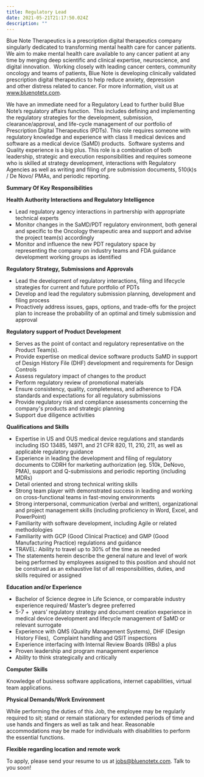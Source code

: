 ```yaml
---
title: Regulatory Lead
date: 2021-05-21T21:17:50.024Z
description: ""
---
```

Blue Note Therapeutics is a prescription digital therapeutics company singularly dedicated to transforming mental health care for cancer patients. We aim to make mental health care available to any cancer patient at any time by merging deep scientific and clinical expertise, neuroscience, and digital innovation.  Working closely with leading cancer centers, community oncology and teams of patients, Blue Note is developing clinically validated prescription digital therapeutics to help reduce anxiety, depression and other distress related to cancer. For more information, visit us at www.bluenotetx.com.

We have an immediate need for a Regulatory Lead to further build Blue Note’s regulatory affairs function.  This includes defining and implementing the regulatory strategies for the development, submission, clearance/approval, and life-cycle management of our portfolio of Prescription Digital Therapeutics (PDTs). This role requires someone with regulatory knowledge and experience with class II medical devices and software as a medical device (SaMD) products.  Software systems and Quality experience is a big plus. This role is a combination of both leadership, strategic and execution responsibilities and requires someone who is skilled at strategy development, interactions with Regulatory Agencies as well as writing and filing of pre submission documents, 510(k)s / De Novo/ PMAs, and periodic reporting.

**Summary Of Key Responsibilities**

**Health Authority Interactions and Regulatory Intelligence**

* Lead regulatory agency interactions in partnership with appropriate technical experts 
* Monitor changes in the SaMD/PDT regulatory environment, both general and specific to the Oncology therapeutic area and support and advise the project team(s) accordingly
* Monitor and influence the new PDT regulatory space by representing the company on industry teams and FDA guidance development working groups as identified

**Regulatory Strategy, Submissions and Approvals** 

* Lead the development of regulatory interactions, filing and lifecycle strategies for current and future portfolio of PDTs
* Develop and lead the regulatory submission planning, development and filing process
* Proactively address issues, gaps, options, and trade-offs for the project plan to increase the probability of an optimal and timely submission and approval 

**Regulatory support of Product Development** 

* Serves as the point of contact and regulatory representative on the Product Team(s).
* Provide expertise on medical device software products SaMD in support of Design History File (DHF) development and requirements for Design Controls
* Assess regulatory impact of changes to the product 
* Perform regulatory review of promotional materials
* Ensure consistency, quality, completeness, and adherence to FDA standards and expectations for all regulatory submissions 
* Provide regulatory risk and compliance assessments concerning the company's products and strategic planning
* Support due diligence activities 

**Qualifications and Skills**

* Expertise in US and OUS medical device regulations and standards including ISO 13485, 14971, and 21 CFR 820, 11, 210, 211, as well as applicable regulatory guidance
* Experience in leading the development and filing of regulatory documents to CDRH for marketing authorization (eg. 510k, DeNovo, PMA), support and Q-submissions and periodic reporting (including MDRs)
* Detail oriented and strong technical writing skills
* Strong team player with demonstrated success in leading and working on cross-functional teams in fast-moving environments
* Strong interpersonal, communication (verbal and written), organizational and project management skills (including proficiency in Word, Excel, and PowerPoint)
* Familiarity with software development, including Agile or related methodologies
* Familiarity with GCP (Good Clinical Practice) and GMP (Good Manufacturing Practice) regulations and guidance
* TRAVEL: Ability to travel up to 30% of the time as needed
* The statements herein describe the general nature and level of work being performed by employees assigned to this position and should not be construed as an exhaustive list of all responsibilities, duties, and skills required or assigned

**Education and/or Experience** 

* Bachelor of Science degree in Life Science, or comparable industry experience required/ Master’s degree preferred 
* 5-7 +  years’ regulatory strategy and document creation experience in medical device development and lifecycle management of SaMD or relevant surrogate
* Experience with QMS (Quality Management Systems), DHF (Design History Files),  Complaint handling and QSIT inspections
* Experience interfacing with Internal Review Boards (IRBs) a plus
* Proven leadership and program management experience
* Ability to think strategically and critically 

**Computer Skills**                   

Knowledge of business software applications, internet capabilities, virtual team applications. 

**Physical Demands/Work Environment**

While performing the duties of this Job, the employee may be regularly required to sit; stand or remain stationary for extended periods of time and use hands and fingers as well as talk and hear. Reasonable accommodations may be made for individuals with disabilities to perform the essential functions.

**Flexible regarding location and remote work**

To apply, please send your resume to us at [jobs@bluenotetx.com](mailto:jobs@bluenotetx.com). Talk to you soon!
